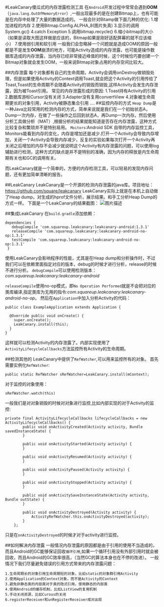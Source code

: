 #LeakCanary傻瓜式的内存泄露检测工具
在`Android`开发过程中常常会遇到**OOM**（`java.lang.OutOfMemoryError`）,一般出现最多的是在创建Bitmap上，也有可能是在内存中处理了大量的数据造成的。
一般会针对Bitamp做下面几种的优化:
	1.增加进程的内存
	2.使用Bitmap.Config.ALPHA_8(图片失真)
	3.显示的调用System.gc()
	4.catch Exception
	5.调用bitmap.recycle()
	6.缩小bitmap的大小（如果是读取大图这样做是应该的，Bitmap如果是刚好适配屏幕的就不应该缩小）
	7.使用弱引用和软引用
一般我们会忽略掉一个问题就是造成OOM的原因一般都是不是发生**OOM**崩溃的地方，可能Activity造成的内存泄露，也可能是操作数据库造成的内存泄露，当内存已经非常接近峰值的时候，这个时候恰巧要创建一个Bitmap对象就会发生OOM，一般来说Bitmap对象占用的内存空间比较大。

##内存泄露
每个对象都有自己的生命周期，Activity会调用onDestroy做销毁处理，但是如果使用Activity的Context调用Toast,就会把这个Activity的引用传给了Toast,Toast的生命周期不会随着Activity的销毁而销毁,这样Activity会发生内存泄露，因为被Toast引用。
常见的内存泄露形成的原因:
	1.Toast持有Activity的引用
	2.数据库游标Cursor没有关闭
	3.Adapter没有复用convertView
	4.对象被生命周期更长的对象引用，Activity被静态集合引用
	....
##监控内存的方式
`Heap Dump`是一种Java比较常用的检测内存的方式，简单来说就是我们在一个初始状态A， Dump一次内存，在做了一些操作之后回到状态A，再Dump一次内存。然后使用分析工具做分析（MAT）,根据分析的结果就能知道是否存在内存泄露，这种方式比较复杂和繁琐并不是特别易用。
`Moitors`:Android SDK 自带的内存监控工具，Monitors能看到内存的变化，内存是增加还是减少.打开一个Activity会导致内存增加，关闭一个Activity会导致内存减少，反复的实验如果每次打开一个Activity再关闭之后增加的内存不会减少就说明这个Activity有内存泄露的问题，可以使用log辅助进行检测，这种方式的缺点是并不是特别的准确，因为内存的释放是内生命周期有关也和GC的调用有关。

而LeakCanary就是一个简单的，方便的内存检测工具，可以轻易的发现内存问题，还有更加简单清晰的报告。

##LeakCanary
LeakCanary是一个开源的检测内存泄露的java库。项目地址：https://github.com/square/leakcanary
LeakCanary实际上就是在本机上自动做了Heap dump，对生成的hprof文件分析，展示结果。和手工分析Heap Dump的方式一样。
下面是一个LeakCanary的结果截图：
![图片描述][1]

##集成LeakCanary
在`build.gradle`添加依赖：
```
dependencies {
   debugCompile 'com.squareup.leakcanary:leakcanary-android:1.3.1'
   releaseCompile 'com.squareup.leakcanary:leakcanary-android-no-op:1.3.1'
   testCompile 'com.squareup.leakcanary:leakcanary-android-no-op:1.3.1'
 }
```
使用LeakCanary会影响程序的性能，尤其是在Heap dump和分析操作时，不过我们可以在依赖里面指定对应的版本，debug的时候才进行分析，release的时候不进行分析。
`debugCompile`可以使用检测版本：*com.squareup.leakcanary:leakcanary-android*

`releaseCompile`使用no-op模式，即`No Operation Performed`就是不会把对应的类库编译,指定类库为无用的指令:*com.squareup.leakcanary:leakcanary-android-no-op*。
然后在`Application`中加入分析Activity的代码：
```
public class ExampleApplication extends Application {

  @Override public void onCreate() {
    super.onCreate();
    LeakCanary.install(this);
  }
}
```
这样就可以检测Activity的内存泄露了。内部实现使用了`ActivityLifecycleCallbacks`方法监控所有Activity的生命周期。

##检测其他的
LeakCanary中提供了`RefWatcher`,可以用来监控所有的对象。
首先需要实例化`RefWatcher`:
```
public static RefWatcher sRefWatcher=LeakCanary.install(mContext);
```
对于监控的对象使用：
```
sRefWatcher.watch(this)
```
一般我们是对对象销毁的时候对对象进行监控,比如内部实现的对于Activity的监控:
```
private final ActivityLifecycleCallbacks lifecycleCallbacks = new ActivityLifecycleCallbacks() {
        public void onActivityCreated(Activity activity, Bundle savedInstanceState) {
        }

        public void onActivityStarted(Activity activity) {
        }

        public void onActivityResumed(Activity activity) {
        }

        public void onActivityPaused(Activity activity) {
        }

        public void onActivityStopped(Activity activity) {
        }

        public void onActivitySaveInstanceState(Activity activity, Bundle outState) {
        }

        public void onActivityDestroyed(Activity activity) {
            ActivityRefWatcher.this.onActivityDestroyed(activity);
        }
    };
```
只是在`onActivityDestroyed`的时候才对于activity进行监控。

##如何解决内存泄露
一般情况内存泄露的原因都是由于引用的使用不当造成的，而且Android的GC能够保证回收`循环引用`,如果一个循环引用没有外部引用时就会被回收，而且Android的GC效率很高，（当然GC的算法本身也在不停的改进）。
一般情况下我们尽量避免错误的引用方式带来的内存泄露问题：

	1.生命周期长的对象引用生命周期短的对象，比如static的对象群引用Activity
	2.使用Application的Context对象，而不是Activity的Context
	3.避免非静态类的内部类对于类的隐式引用，使用静态的内部类
	4.使用Android的缓存机制，比如ListView的复用机制
	5.手动关闭资源，比如Curous的关闭
	6.registerReceiver和unRegisterReceiver成对出现


  [1]: /img/bVuPy4


